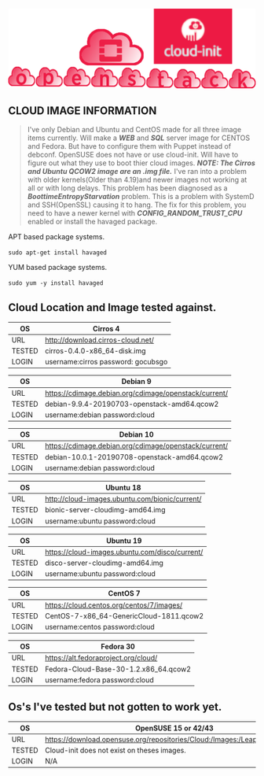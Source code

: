 
![Openstack Cloud-init](../gh_img/openstack_cloud-init.png)

## CLOUD IMAGE INFORMATION

> I've only Debian and Ubuntu and CentOS made for all three image items currently.
> Will make a ***WEB*** and ***SQL*** server image for CENTOS and Fedora. But
> have to configure them with Puppet instead of debconf. OpenSUSE does not have
> or use cloud-init. Will have to figure out what they use to boot thier cloud 
> images. ***NOTE: The Cirros and Ubuntu QCOW2 image are an .img file.*** 
> I've ran into a problem with older kernels(Older than 4.19)and newer images
> not working at all or with long delays. This problem has been diagnosed as
> a ***BoottimeEntropyStarvation*** problem. This is a problem with SystemD 
> and SSH(OpenSSL) causing it to hang. The fix for this problem, you need
> to have a newer kernel with ***CONFIG_RANDOM_TRUST_CPU*** enabled or install
> the havaged package.

APT based package systems.

`sudo apt-get install havaged`

YUM based package systems.

`sudo yum -y install havaged`

## Cloud Location and Image tested against. 

OS       | Cirros 4                                        
-------- | --------------------------------------
URL      | http://download.cirros-cloud.net/   
TESTED   | cirros-0.4.0-x86_64-disk.img      
LOGIN    | username:cirros  password: gocubsgo 

OS       | Debian 9                                        
-------- | --------------------------------------
URL      | https://cdimage.debian.org/cdimage/openstack/current/
TESTED   | debian-9.9.4-20190703-openstack-amd64.qcow2
LOGIN    | username:debian password:cloud

OS        | Debian 10                                        
--------- | --------------------------------------
URL       | https://cdimage.debian.org/cdimage/openstack/current/
TESTED    | debian-10.0.1-20190708-openstack-amd64.qcow2
LOGIN     | username:debian password:cloud

OS        | Ubuntu 18                                        
--------- | --------------------------------------
URL       | http://cloud-images.ubuntu.com/bionic/current/
TESTED    | bionic-server-cloudimg-amd64.img 
LOGIN     | username:ubuntu password:cloud

OS        | Ubuntu 19                                        
--------- | --------------------------------------
URL       | https://cloud-images.ubuntu.com/disco/current/
TESTED    | disco-server-cloudimg-amd64.img 
LOGIN     | username:ubuntu password:cloud

OS        | CentOS 7                                       
--------- | --------------------------------------
URL       | https://cloud.centos.org/centos/7/images/
TESTED    | CentOS-7-x86_64-GenericCloud-1811.qcow2
LOGIN     | username:centos password:cloud

OS        | Fedora 30                                       
--------- | --------------------------------------
URL       | https://alt.fedoraproject.org/cloud/
TESTED    | Fedora-Cloud-Base-30-1.2.x86_64.qcow2
LOGIN     | username:fedora password:cloud

## Os's I've tested but not gotten to work yet.

OS        | OpenSUSE 15 or 42/43                                       
--------- | --------------------------------------
URL       | https://download.opensuse.org/repositories/Cloud:/Images:/Leap_15.0/images/
TESTED    | Cloud-init does not exist on theses images. 
LOGIN     | N/A


